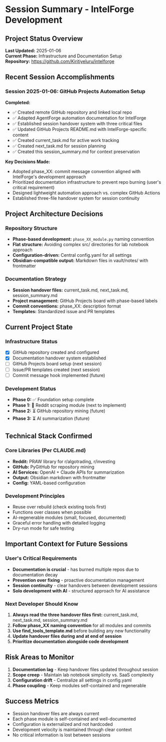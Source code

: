# Session Summary - IntelForge Development

## Project Status Overview

**Last Updated:** 2025-01-06  
**Current Phase:** Infrastructure and Documentation Setup  
**Repository:** https://github.com/Kiritiyeluru/intelforge

## Recent Session Accomplishments

### Session 2025-01-06: GitHub Projects Automation Setup

**Completed:**
- ✅ Created remote GitHub repository and linked local repo
- ✅ Adapted AgentForge automation documentation for IntelForge
- ✅ Established session handover system with three critical files
- ✅ Updated GitHub Projects README.md with IntelForge-specific content
- ✅ Created current_task.md for active work tracking
- ✅ Created next_task.md for session planning
- ✅ Created this session_summary.md for context preservation

**Key Decisions Made:**
- Adopted phase_XX: commit message convention aligned with IntelForge's development approach
- Prioritized documentation infrastructure to prevent repo burning (user's critical requirement)
- Designed lightweight automation approach vs. complex GitHub Actions
- Established three-file handover system for session continuity

## Project Architecture Decisions

### Repository Structure
- **Phase-based development:** `phase_XX_module.py` naming convention
- **Flat structure:** Avoiding complex src/ directories for lab notebook approach
- **Configuration-driven:** Central config.yaml for all settings
- **Obsidian-compatible output:** Markdown files in vault/notes/ with frontmatter

### Documentation Strategy
- **Session handover files:** current_task.md, next_task.md, session_summary.md
- **Project management:** GitHub Projects board with phase-based labels
- **Commit conventions:** phase_XX: description format
- **Templates:** Standardized issue and PR templates

## Current Project State

### Infrastructure Status
- [x] GitHub repository created and configured
- [x] Documentation handover system established
- [ ] GitHub Projects board setup (next session)
- [ ] Issue/PR templates created (next session)
- [ ] Commit message hook implemented (future)

### Development Status
- **Phase 0:** ✅ Foundation setup complete
- **Phase 1:** 🔄 Reddit scraping module (next to implement)
- **Phase 2:** ⏳ GitHub repository mining (future)
- **Phase 3:** ⏳ AI summarization (future)

## Technical Stack Confirmed

### Core Libraries (Per CLAUDE.md)
- **Reddit:** PRAW library for r/algotrading, r/investing
- **GitHub:** PyGitHub for repository mining  
- **AI Services:** OpenAI + Claude APIs for summarization
- **Output:** Obsidian markdown with frontmatter
- **Config:** YAML-based configuration

### Development Principles
- Reuse over rebuild (check existing tools first)
- Functions over classes when possible
- AI-regenerable modules (small, focused, documented)
- Graceful error handling with detailed logging
- Dry-run mode for safe testing

## Important Context for Future Sessions

### User's Critical Requirements
- **Documentation is crucial** - has burned multiple repos due to documentation decay
- **Prevention over fixing** - proactive documentation management
- **Session continuity** - clear handovers between development sessions
- **Solo development with AI** - structured approach for AI assistance

### Next Developer Should Know
1. **Always read the three handover files first:** current_task.md, next_task.md, session_summary.md
2. **Follow phase_XX naming convention** for all modules and commits
3. **Use find_tools_template.md** before building any new functionality
4. **Update handover files during and at end of session**
5. **Prioritize documentation alongside code development**

## Risk Areas to Monitor

1. **Documentation lag** - Keep handover files updated throughout session
2. **Scope creep** - Maintain lab notebook simplicity vs. SaaS complexity  
3. **Configuration drift** - Centralize all settings in config.yaml
4. **Phase coupling** - Keep modules self-contained and regenerable

## Success Metrics

- Session handover files are always current
- Each phase module is self-contained and well-documented
- Configuration is externalized and not hardcoded
- Development velocity is maintained through clear context
- No critical information is lost between sessions